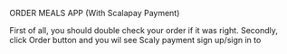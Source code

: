 ORDER MEALS APP (With Scalapay Payment)

First of all, you should double check your order if it was right.
Secondly, click Order button and you wil see Scaly payment sign up/sign in to 
